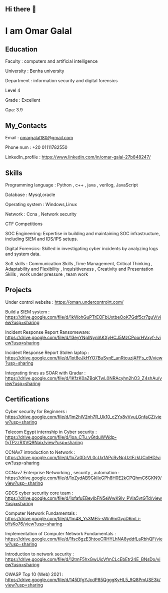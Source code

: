 ## Hi there 👋

# I am Omar Galal 

## Education
 Faculty : computers and artificial intelligence 
 
 University : Benha university
 
 Department : information security and digital forensics
 
 Level 4
 
 Grade : Excellent
 
 Gpa: 3.9


## My_Contacts 
Email : omargalal180@gmail.com 

Phone num : +20 01111782550

LinkedIn_profile : https://www.linkedin.com/in/omar-galal-27b848247/
## Skills
Programming language : Python , c++ , java , verilog, JavaScript 

Database : Mysql,oracle

Operating system : Windows,Linux

Network : Ccna , Network security

CTF Competitions

SOC Engineering: Expertise in building and maintaining SOC infrastructure, including SIEM and IDS/IPS setups.

Digital Forensics: Skilled in investigating cyber incidents by analyzing logs and system data.

Soft skills : Communication Skills ,Time Management, Critical Thinking , Adaptability and Flexibility , Inquisitiveness , Creativity and Presentation Skills , work under pressure , team work
## Projects
Under control website : https://oman.undercontrolrt.com/

Build a SIEM system : https://drive.google.com/file/d/1kWohGuPTrEOFbUxtbeOoK7Gdf5cr7guV/view?usp=sharing

Incident Response Report Ransomeware: https://drive.google.com/file/d/13eyYNpINynlAKXyHCJ5MzCPoorHVxyf-/view?usp=sharing


Incident Response Report Stolen laptop : https://drive.google.com/file/d/1ot8eJkHYO7BuSynE_anRtcuzjAFFs_c9/view?usp=sharing

Integrating tines as SOAR with Qradar : https://drive.google.com/file/d/1KfzK0aZBqKTwL0NRAcyhn2hO3_Z4shAu/view?usp=sharing


## Certifications
Cyber security for Beginners : https://drive.google.com/file/d/1m2hIV2nh7R_Uk10_c2Yx8vVvuLGnfaCZ/view?usp=sharing

Telecom Egypt internship in Cyber security : https://drive.google.com/file/d/1oa_CTu_vGtduWWdp-fyTPzzRXVQ9Naix/view?usp=sharing

CCNAv7 introduction to Network : https://drive.google.com/file/d/1oZa0DrVL0cUx1APcRvNpUztFzkUCnlHD/view?usp=sharing

CCNav7 Enterprise Networking , security , automation : https://drive.google.com/file/d/1oZydAB9GkIIxGPh8H0E2kCPQhmC6GKN9/view?usp=sharing

GDCS cyber security core team : https://drive.google.com/file/d/1ofafuEBeyIbFN5eWwK9Iv_PVIa5vtGTd/view?usp=sharing

Computer Network Fundamentals : https://drive.google.com/file/d/1m48_Ys3ME5-sWn9mGyoD6mLi-bYsKo76/view?usp=sharing

Implementation of Computer Network Fundamentals : https://drive.google.com/file/d/1fsc8gzE3htoeCRHYLhNA8yddfLaRbhQF/view?usp=sharing

Introduction to network security : https://drive.google.com/file/d/12tmF5hxGwUjcVfmCLcEbEtr24E_BNsDo/view?usp=sharing

OWASP Top 10 (Web) 2021 : https://drive.google.com/file/d/145DfgYJcdP85QgggKyHL5_9Q8PmUSE3k/view?usp=sharing


